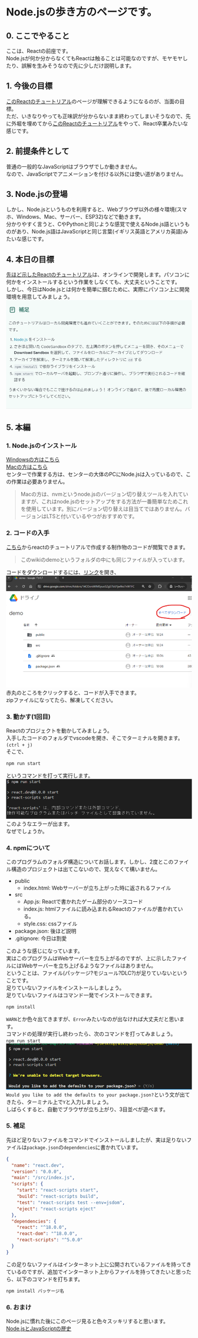 # Node.jsの歩き方のページです。  
## 0. ここでやること
ここは、Reactの前座です。  
Node.jsが何か分からなくてもReactは触ることは可能なのですが、モヤモヤしたり、誤解を生みそうなので先に少しだけ説明します。  

## 1. 今後の目標
[このReactのチュートリアル](https://ja.react.dev/learn/tutorial-tic-tac-toe)のページが理解できるようになるのが、当面の目標。  
ただ、いきなりやっても正味訳が分からないまま終わってしまいそうなので、先に外堀を埋めてから[このReactのチュートリアル](https://ja.react.dev/learn/tutorial-tic-tac-toe)をやって、React卒業みたいな感じです。  

## 2. 前提条件として
普通の一般的なJavaScriptはブラウザでしか動きません。  
なので、JavaScriptでアニメーションを付ける以外には使い道がありません。  

## 3. Node.jsの登場
しかし、Node.jsというものを利用すると、Webブラウザ以外の様々環境(スマホ、Windows、Mac、サーバー、ESP32)などで動きます。    
分かりやすく言うと、CやPythonと同じような感覚で使えるNode.js語というものがあり、Node.js語はJavaScriptと同じ言葉(イギリス英語とアメリカ英語)みたいな感じです。  

## 4. 本日の目標
[先ほど示したReactのチュートリアル](https://ja.react.dev/learn/tutorial-tic-tac-toe)は、オンラインで開発します。パソコンに何かをインストールするという作業をしなくても、大丈夫ということです。  
しかし、今日はNode.jsとは何かを簡単に掴むために、実際にパソコン上に開発環境を用意してみましょう。   
![alt text](image-1.png) 

## 5. 本編
### 1. Node.jsのインストール
[Windowsの方はこちら](https://prog-8.com/docs/nodejs-env-win)  
[Macの方はこちら](https://zenn.dev/nok_c7/articles/536ac2d35bf9e6)  
センターで作業する方は、センターの大体のPCにNode.jsは入っているので、この作業は必要ありません。  
> Macの方は、nvmというnode.jsのバージョン切り替えツールを入れていますが、これはnode.jsのセットアップをする方法が一番簡単なためこれを使用しています。別にバージョン切り替えは目当てではありません。バージョンはLTSと付いているやつがおすすめです。    


### 2. コードの入手
[こちら](https://codesandbox.io/p/sandbox/react-dev-q2z497?file=%2Fsrc%2FApp.js&utm_medium=sandpack)からreactのチュートリアルで作成する制作物のコードが閲覧できます。
> このwikiのdemoというフォルダの中にも同じファイルが入っています。  
  
コードをダウンロードするには、[リンク](https://drive.google.com/drive/folders/14COorsWlMSyuoSZgS7bU1jw9io7nW1FC?usp=drive_link)を開き、  
![alt text](image-2.png) 
赤丸のところをクリックすると、コードが入手できます。  
zipファイルになってたら、解凍してください。  

### 3. 動かす(1回目)
Reactのプロジェクトを動かしてみましょう。  
入手したコードのフォルダでvscodeを開き、そこでターミナルを開きます。`(ctrl + j)`  
そこで、
```bash
npm run start
```
というコマンドを打って実行します。  
![alt text](image-3.png)
このようなエラーが出ます。  
なぜでしょうか。

### 4. npmについて
このプログラムのフォルダ構造についてお話します。しかし、2度とこのファイル構造のプロジェクトは出てこないので、覚えなくて構いません。    
- public
  - index.html: Webサーバーが立ち上がった時に返されるファイル
- src
  - App.js: Reactで書かれたゲーム部分のソースコード
  - index.js: htmlファイルに読み込まれるReactのファイルが書かれている。
  - style.css: cssファイル
- package.json: 後ほど説明
- .gitignore: 今日は割愛

このような感じになっています。  
実はこのプログラムはWebサーバーを立ち上がるのですが、上に示したファイルにはWebサーバーを立ち上げるようなファイルはありません。  
ということは、ファイル(パッケージ?モジュール?DLC?)が足りていないということです。  
足りていないファイルをインストールしましょう。  
足りていないファイルはコマンド一発でインストールできます。
```bash
npm install
```  
`WARN`とか色々出てきますが、`Error`みたいなのが出なければ大丈夫だと思います。  
コマンドの処理が実行し終わったら、次のコマンドを打ってみましょう。  
`npm run start`  
![alt text](image-4.png)  
`Would you like to add the defaults to your package.json?`という文が出てきたら、ターミナル上で`Y`と入力しましょう。  
しばらくすると、自動でブラウザが立ち上がり、3目並べが遊べます。  
### 5. 補足
先ほど足りないファイルをコマンドでインストールしましたが、実は足りないファイルは`package.json`の`dependencies`に書かれています。
```json
{
  "name": "react.dev",
  "version": "0.0.0",
  "main": "/src/index.js",
  "scripts": {
    "start": "react-scripts start",
    "build": "react-scripts build",
    "test": "react-scripts test --env=jsdom",
    "eject": "react-scripts eject"
  },
  "dependencies": {
    "react": "^18.0.0",
    "react-dom": "^18.0.0",
    "react-scripts": "^5.0.0"
  }
}
```
この足りないファイルはインターネット上に公開されているファイルを持ってきているのですが、追加でインターネット上からファイルを持ってきたいと思ったら、以下のコマンドを打ちます。
```bash
npm install パッケージ名
```

### 6. おまけ
Node.jsに慣れた後にこのページ見ると色々スッキリすると思います。  
[Node.jsとJavaScriptの歴史](https://qiita.com/neras_1215/items/485f6c752a3b7abb034f)
